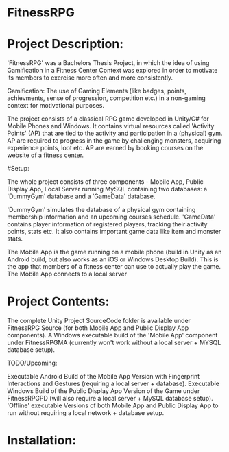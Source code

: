 # FitnessRPG

# Project Description:
 
'FitnessRPG' was a Bachelors Thesis Project, in which the idea of using Gamification in a Fitness Center Context was 
explored in order to motivate its members to exercise more often and more consistently.

Gamification: The use of Gaming Elements (like badges, points, achievments, sense of progression, competition etc.) in 
a non-gaming context for motivational purposes.

The project consists of a classical RPG game developed in Unity/C# for Mobile Phones and Windows.
It contains virtual resources called 'Activity Points' (AP) that are tied to the activity and participation in a (physical) gym.
AP are required to progress in the game by challenging monsters, acquiring experience points, loot etc.
AP are earned by booking courses on the website of a fitness center.

#Setup:

The whole project consists of three components - Mobile App, Public Display App, Local Server running MySQL containing 
two databases: a 'DummyGym' database and a 'GameData' database. 

'DummyGym' simulates the database of a physical gym containing membership information and an upcoming courses schedule.
'GameData' contains player information of registered players, tracking their activity points, stats etc. 
It also contains important game data like item and monster stats.  

The Mobile App is the game running on a mobile phone (build in Unity as an Android build, but also works as an iOS or Windows Desktop Build).
This is the app that members of a fitness center can use to actually play the game. The Mobile App connects to a local server

# Project Contents:

The complete Unity Project SourceCode folder is available under FitnessRPG Source (for both Mobile App and Public Display App components).
A Windows executable build of the 'Mobile App' component under FitnessRPGMA (currently won't work without a local server + MYSQL database setup).

TODO/Upcoming: 

Executable Android Build of the Mobile App Version with Fingerprint Interactions and Gestures (requiring a local server + database).
Executable Windows Build of the Public Display App Version of the Game under FitnessRPGPD (will also require a local server + MySQL database setup).
'Offline' executable Versions of both Mobile App and Public Display App to run without requiring a local network + database setup.

 

# Installation: